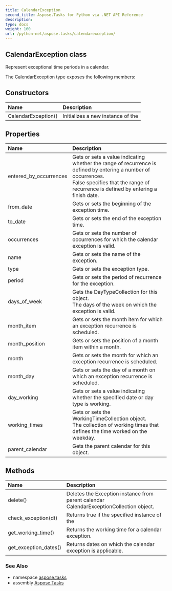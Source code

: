 ```yaml
---
title: CalendarException
second_title: Aspose.Tasks for Python via .NET API Reference
description: 
type: docs
weight: 160
url: /python-net/aspose.tasks/calendarexception/
---
```


## CalendarException class

Represent exceptional time periods in a calendar.

The CalendarException type exposes the following members:
## Constructors
| Name | Description |
| :- | :- |
|CalendarException()|Initializes a new instance of the|
## Properties
| Name | Description |
| :- | :- |
|entered_by_occurrences|Gets or sets a value indicating whether the range of recurrence is defined by entering a number of occurrences.<br/>            False specifies that the range of recurrence is defined by entering a finish date.|
|from_date|Gets or sets the beginning of the exception time.|
|to_date|Gets or sets the end of the exception time.|
|occurrences|Gets or sets the number of occurrences for which the calendar exception is valid.|
|name|Gets or sets the name of the exception.|
|type|Gets or sets the exception type.|
|period|Gets or sets the period of recurrence for the exception.|
|days_of_week|Gets the DayTypeCollection for this object.<br/>            The days of the week on which the exception is valid.|
|month_item|Gets or sets the month item for which an exception recurrence is scheduled.|
|month_position|Gets or sets the position of a month item within a month.|
|month|Gets or sets the month for which an exception recurrence is scheduled.|
|month_day|Gets or sets the day of a month on which an exception recurrence is scheduled.|
|day_working|Gets or sets a value indicating whether the specified date or day type is working.|
|working_times|Gets or sets the WorkingTimeCollection object.<br/>            The collection of working times that defines the time worked on the weekday.|
|parent_calendar|Gets the parent calendar for this object.|
## Methods
| Name | Description |
| :- | :- |
|delete()|Deletes the Exception instance from parent calendar CalendarExceptionCollection object.|
|check_exception(dt)|Returns true if the specified instance of the|
|get_working_time()|Returns the working time for a calendar exception.|
|get_exception_dates()|Returns dates on which the calendar exception is applicable.|

### See Also

* namespace [aspose.tasks](/tasks/python-net/aspose.tasks/)
* assembly [Aspose.Tasks](/tasks/python-net/)

